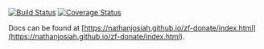 [![Build Status](https://travis-ci.org/nathanjosiah/zf-donate.svg?branch=master)](https://travis-ci.org/nathanjosiah/zf-donate)
[![Coverage Status](https://coveralls.io/repos/github/nathanjosiah/zf-donate/badge.svg?branch=master)](https://coveralls.io/github/nathanjosiah/zf-donate?branch=master)

Docs can be found at [https://nathanjosiah.github.io/zf-donate/index.html](https://nathanjosiah.github.io/zf-donate/index.html).
